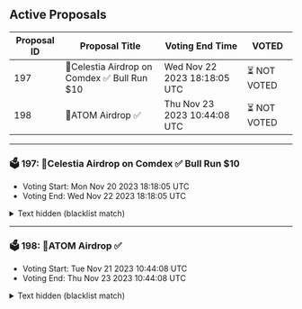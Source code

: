 ## Active Proposals

| Proposal ID | Proposal Title | Voting End Time | VOTED |
|-------------|----------------|-----------------|-------|
| 197 |  💎Celestia Airdrop on Comdex ✅ Bull Run $10  | Wed Nov 22 2023 18:18:05 UTC | ⏳ NOT VOTED |
| 198 | 💎ATOM Airdrop ✅ | Thu Nov 23 2023 10:44:08 UTC | ⏳ NOT VOTED |

---

### 🗳 197:  💎Celestia Airdrop on Comdex ✅ Bull Run $10 
- Voting Start: Mon Nov 20 2023 18:18:05 UTC
- Voting End: Wed Nov 22 2023 18:18:05 UTC

<details>
<summary>Text hidden (blacklist match)</summary>
 
</details>

---

### 🗳 198: 💎ATOM Airdrop ✅
- Voting Start: Tue Nov 21 2023 10:44:08 UTC
- Voting End: Thu Nov 23 2023 10:44:08 UTC

<details>
<summary>Text hidden (blacklist match)</summary>
 
</details>
